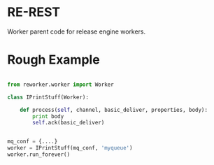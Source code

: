# RE-REST
Worker parent code for release engine workers.

# Rough Example
```python

from reworker.worker import Worker

class IPrintStuff(Worker):

    def process(self, channel, basic_deliver, properties, body):
        print body
        self.ack(basic_deliver)


mq_conf = {....}
worker = IPrintStuff(mq_conf, 'myqueue')
worker.run_forever()
```
